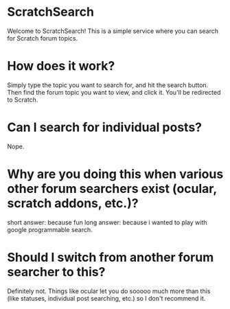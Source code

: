 # ScratchSearch
Welcome to ScratchSearch! This is a simple service where you can search for Scratch forum topics.
# How does it work?
Simply type the topic you want to search for, and hit the search button. Then find the forum topic you want to view, and click it. You'll be redirected to Scratch.
# Can I search for individual posts?
Nope.
# Why are you doing this when various other forum searchers exist (ocular, scratch addons, etc.)?
short answer: because fun
long answer: because i wanted to play with google programmable search.
# Should I switch from another forum searcher to this?
Definitely not. Things like ocular let you do sooooo much more than this (like statuses, individual post searching, etc.) so I don't recommend it.
